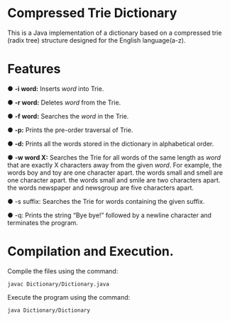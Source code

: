 # Compressed Trie Dictionary
This is a Java implementation of a dictionary based on a compressed trie (radix tree) structure designed for the English language(a-z).

# Features
● **-i word:** Inserts *word* into Trie.

● **-r word:** Deletes *word* from the Trie.

● **-f word:** Searches the *word* in the Trie.

● **-p:** Prints the pre-order traversal of Trie.

● **-d:** Prints all the words stored in the dictionary in alphabetical order.

● **-w word X:** Searches the Trie for all words of the same length as *word* that are exactly X characters away from the given *word*. For example, the words boy and toy are one character apart.
the words small and smell are one character apart.
the words small and smile are two characters apart.
the words newspaper and newsgroup are five characters apart.

● -s suffix: Searches the Trie for words containing the given suffix.

● -q: Prints the string “Bye bye!” followed by a newline character and terminates the program.

# Compilation and Execution.
Compile the files using the command:
```
javac Dictionary/Dictionary.java
```
Execute the program using the command:
```
java Dictionary/Dictionary
```
